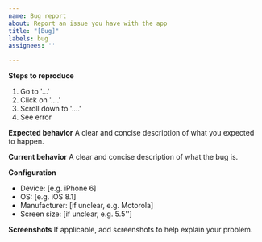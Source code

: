 ```yaml
---
name: Bug report
about: Report an issue you have with the app
title: "[Bug]"
labels: bug
assignees: ''

---
```


**Steps to reproduce**
1. Go to '...'
2. Click on '....'
3. Scroll down to '....'
4. See error

**Expected behavior**
A clear and concise description of what you expected to happen.

**Current behavior**
A clear and concise description of what the bug is.

**Configuration**
 - Device: [e.g. iPhone 6]
 - OS: [e.g. iOS 8.1]
 - Manufacturer: [if unclear, e.g. Motorola]
 - Screen size: [if unclear, e.g. 5.5'']

**Screenshots**
If applicable, add screenshots to help explain your problem.
